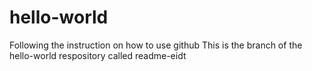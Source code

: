 # hello-world
Following the instruction on how to use github
This is the branch of the hello-world respository called readme-eidt
